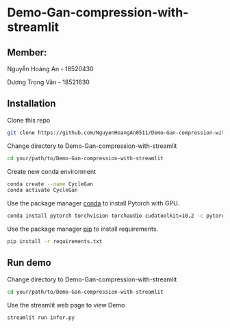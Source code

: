 # Demo-Gan-compression-with-streamlit
## Member:
Nguyễn Hoàng An - 18520430

Dương Trọng Văn - 18521630
## Installation
Clone this repo
```bash
git clone https://github.com/NguyenHoangAn0511/Demo-Gan-compression-with-streamlit

```
Change directory to Demo-Gan-compression-with-streamlit
```bash
cd your/path/to/Demo-Gan-compression-with-streamlit
```
Create new conda environment
```bash
conda create --name CycleGan
conda activate CycleGan
```

Use the package manager [conda](https://conda.io/projects/conda/en/latest/index.html) to install Pytorch with GPU.

```bash
conda install pytorch torchvision torchaudio cudatoolkit=10.2 -c pytorch
```
Use the package manager [pip](https://pip.pypa.io/en/stable/) to install requirements.
```bash
pip install -r requirements.txt
```
## Run demo
Change directory to Demo-Gan-compression-with-streamlit
```bash
cd your/path/to/Demo-Gan-compression-with-streamlit
```
Use the streamlit web page to view Demo
```bash
streamlit run infer.py
```
